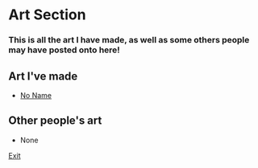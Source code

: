 # Art Section
### This is all the art I have made, as well as some others people may have posted onto here!

## Art I've made
* [No Name](_am_noname1.md)

## Other people's art
* None
 

[Exit](README.md)
